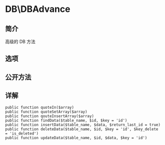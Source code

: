 # DB\DBAdvance

## 简介
高级的 DB 方法
## 选项

## 公开方法


## 详解

    public function quoteIn($array)
    public function quoteSetArray($array)
    public function qouteInsertArray($array)
    public function findData($table_name, $id, $key = 'id')
    public function insertData($table_name, $data, $return_last_id = true)
    public function deleteData($table_name, $id, $key = 'id', $key_delete = 'is_deleted')
    public function updateData($table_name, $id, $data, $key = 'id')